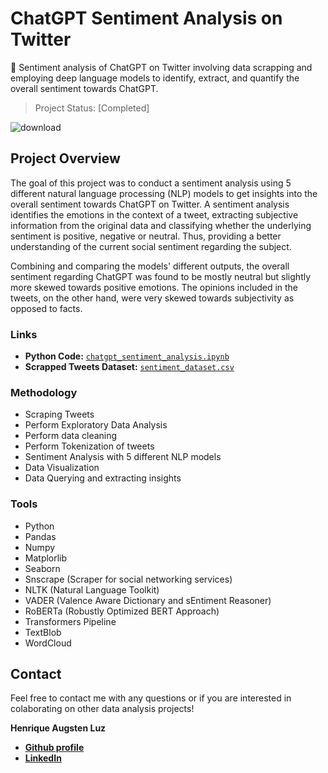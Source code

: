 # ChatGPT Sentiment Analysis on Twitter

💬 Sentiment analysis of ChatGPT on Twitter involving data scrapping and employing deep language models to identify, extract, and quantify the overall sentiment towards ChatGPT.

> Project Status: [Completed]

![download](https://user-images.githubusercontent.com/122936255/219124600-3665f753-04c9-465f-b3ff-5ab9c28db6f4.png)


## Project Overview
The goal of this project was to conduct a sentiment analysis using 5 different natural language processing (NLP) models to get insights into the overall sentiment towards ChatGPT on Twitter. A sentiment analysis identifies the emotions in the context of a tweet, extracting subjective information from the original data and classifying whether the underlying sentiment is positive, negative or neutral. Thus, providing a better understanding of the current social sentiment regarding the subject.

Combining and comparing the models' different outputs, the overall sentiment regarding ChatGPT was found to be mostly neutral but slightly more skewed towards positive emotions. The opinions included in the tweets, on the other hand, were very skewed towards subjectivity as opposed to facts.

### Links
* **Python Code:** [`chatgpt_sentiment_analysis.ipynb`](https://github.com/hafluz/sentiment_analysis/blob/main/Project_3_Twitter_Sentiment_Analysis.ipynb)  
* **Scrapped Tweets Dataset:** [`sentiment_dataset.csv`](https://github.com/hafluz/sentiment_analysis/blob/main/sentiment_dataset.csv)

### Methodology
* Scraping Tweets
* Perform Exploratory Data Analysis
* Perform data cleaning
* Perform Tokenization of tweets
* Sentiment Analysis with 5 different NLP models
* Data Visualization
* Data Querying and extracting insights

### Tools
* Python
* Pandas
* Numpy
* Matplorlib
* Seaborn
* Snscrape (Scraper for social networking services)
* NLTK (Natural Language Toolkit)
* VADER (Valence Aware Dictionary and sEntiment Reasoner)
* RoBERTa (Robustly Optimized BERT Approach)
* Transformers Pipeline
* TextBlob
* WordCloud


## Contact
Feel free to contact me with any questions or if you are interested in colaborating on other data analysis projects!

**Henrique Augsten Luz**

* **[Github profile](https://github.com/hafluz)**
* **[LinkedIn](https://www.linkedin.com/in/henrique-augsten)**
